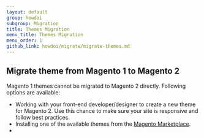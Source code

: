 ```yaml
---
layout: default
group: howdoi
subgroup: Migration
title: Themes Migration
menu_title: Themes Migration
menu_order: 1
github_link: howdoi/migrate/migrate-themes.md
---
```


## Migrate theme from Magento 1 to Magento 2

Magento 1 themes cannot be migrated to Magento 2 directly. Following options are available:

* Working with your front-end developer/designer to create a new theme for Magento 2. Use this chance to make sure your site is responsive and follow best practices.
* Installing one of the available themes from the <a href="https://marketplace.magento.com/themes.html">Magento Marketplace</a>.
* 
